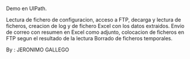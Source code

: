 Demo en UIPath.

Lectura de fichero de configuracion, acceso a FTP, decarga y lectura de ficheros, creacion de log y de fichero Excel con los datos extraidos.
Envio de correo con resumen en Excel como adjunto, colocacion de ficheros en FTP segun el resultado de la lectura
Borrado de ficheros temporales.

By : JERONIMO GALLEGO